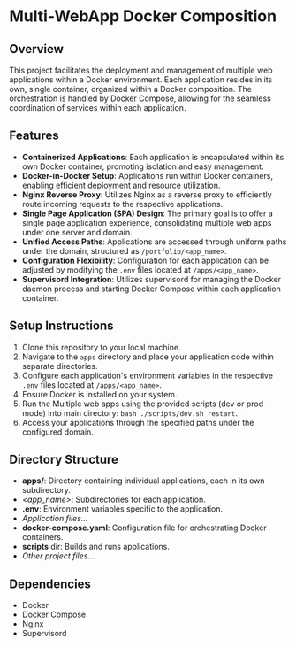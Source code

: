 # Multi-WebApp Docker Composition

## Overview
This project facilitates the deployment and management of multiple web applications within a Docker environment. Each application resides in its own, single container, organized within a Docker composition. The orchestration is handled by Docker Compose, allowing for the seamless coordination of services within each application.

## Features
- **Containerized Applications**: Each application is encapsulated within its own Docker container, promoting isolation and easy management.
- **Docker-in-Docker Setup**: Applications run within Docker containers, enabling efficient deployment and resource utilization.
- **Nginx Reverse Proxy**: Utilizes Nginx as a reverse proxy to efficiently route incoming requests to the respective applications.
- **Single Page Application (SPA) Design**: The primary goal is to offer a single page application experience, consolidating multiple web apps under one server and domain.
- **Unified Access Paths**: Applications are accessed through uniform paths under the domain, structured as `/portfolio/<app_name>`.
- **Configuration Flexibility**: Configuration for each application can be adjusted by modifying the `.env` files located at `/apps/<app_name>`.
- **Supervisord Integration**: Utilizes supervisord for managing the Docker daemon process and starting Docker Compose within each application container.

## Setup Instructions
1. Clone this repository to your local machine.
2. Navigate to the `apps` directory and place your application code within separate directories.
3. Configure each application's environment variables in the respective `.env` files located at `/apps/<app_name>`.
4. Ensure Docker is installed on your system.
5. Run the Multiple web apps using the provided scripts (dev or prod mode) into main directory: `bash ./scripts/dev.sh restart`.
6. Access your applications through the specified paths under the configured domain.

## Directory Structure
- **apps/**: Directory containing individual applications, each in its own subdirectory.
- *<app_name>*: Subdirectories for each application.
 - **.env**: Environment variables specific to the application.
 - *Application files...*
- **docker-compose.yaml**: Configuration file for orchestrating Docker containers.
- **scripts** dir: Builds and runs applications.
- *Other project files...*

## Dependencies
- Docker
- Docker Compose
- Nginx
- Supervisord
